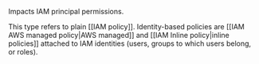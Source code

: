 
Impacts IAM principal permissions.

This type refers to plain [[IAM policy]]. Identity-based policies are [[IAM AWS managed policy|AWS managed]] and [[IAM Inline policy|inline policies]]  attached to IAM identities (users, groups to which users belong, or roles).

